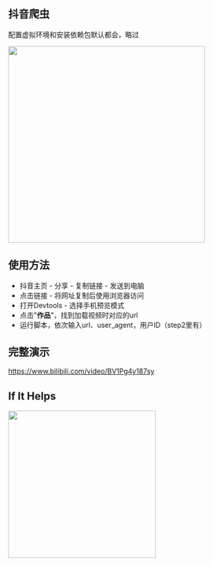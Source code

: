 ## 抖音爬虫

配置虚拟环境和安装依赖包默认都会，略过

<img src="https://github.com/huangke19/TikTokSpider/blob/master/images/logo.jpg" width="400px" />



## 使用方法



- 抖音主页 - 分享 - 复制链接 - 发送到电脑
- 点击链接 - 将网址复制后使用浏览器访问
- 打开Devtools - 选择手机预览模式
- 点击"**作品**"，找到加载视频时对应的url
- 运行脚本，依次输入url、user_agent，用户ID（step2里有）



## 完整演示

https://www.bilibili.com/video/BV1Pg4y187sy





## If It Helps 

<img src="https://github.com/huangke19/TikTokSpider/blob/master/images/pay.jpg" width="300px" />

